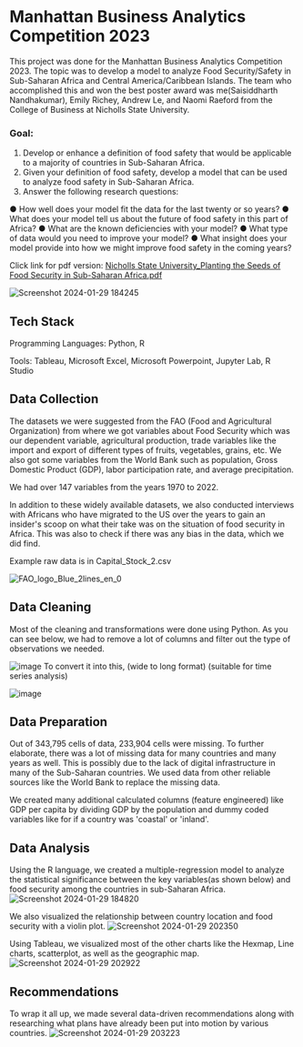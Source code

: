 # Manhattan Business Analytics Competition 2023
This project was done for the Manhattan Business Analytics Competition 2023. The topic was to develop a model to analyze Food Security/Safety in Sub-Saharan Africa and Central America/Caribbean Islands. The team who accomplished this and won the best poster award was me(Saisiddharth Nandhakumar), Emily Richey, Andrew Le, and Naomi Raeford from the College of Business at Nicholls State University.
### Goal: 
1. Develop or enhance a definition of food safety that would be applicable to a majority of countries in Sub-Saharan Africa.
2. Given your definition of food safety, develop a model that can be used to analyze food safety in Sub-Saharan Africa.
3. Answer the following research questions:
   
● How well does your model fit the data for the last twenty or so years?
● What does your model tell us about the future of food safety in this part of Africa?
● What are the known deficiencies with your model?
● What type of data would you need to improve your model?
● What insight does your model provide into how we might improve food safety in the
coming years?

Click link for pdf version: [Nicholls State University_Planting the Seeds of Food Security in Sub-Saharan Africa.pdf](https://github.com/saisiddharthnandhakumar/ManhattanBusinessAnalytics2023-FoodSafety-Security/files/14091115/Nicholls.State.University_Planting.the.Seeds.of.Food.Security.in.Sub-Saharan.Africa.pdf)

![Screenshot 2024-01-29 184245](https://github.com/saisiddharthnandhakumar/ManhattanBusinessAnalytics2023-FoodSafety-Security/assets/79336332/ddd9c5f3-b048-4632-bfe9-15170b55b620)

## Tech Stack
Programming Languages: Python, R

Tools: Tableau, Microsoft Excel, Microsoft Powerpoint, Jupyter Lab, R Studio

## Data Collection
The datasets we were suggested from the FAO (Food and Agricultural Organization) from where we got variables about Food Security which was our dependent variable, agricultural production, trade variables like the import and export of different types of fruits, vegetables, grains, etc. 
We also got some variables from the World Bank such as population, Gross Domestic Product (GDP), labor participation rate, and average precipitation. 

We had over 147 variables from the years 1970 to 2022.

In addition to these widely available datasets, we also conducted interviews with Africans who have migrated to the US over the years to gain an insider's scoop on what their take was on the situation of food security in Africa. This was also to check if there was any bias in the data, which we did find.

Example raw data is in Capital_Stock_2.csv

![FAO_logo_Blue_2lines_en_0](https://github.com/saisiddharthnandhakumar/ManhattanBusinessAnalytics2023-FoodSafety-Security/assets/79336332/8e758369-13c6-4436-ae4b-4a0568e9fbf5)

## Data Cleaning
Most of the cleaning and transformations were done using Python.
As you can see below, we had to remove a lot of columns and filter out the type of observations we needed.

![image](https://github.com/saisiddharthnandhakumar/ManhattanBusinessAnalytics2023-FoodSafety-Security/assets/79336332/98db2882-2b4c-4303-96ea-58d22bd23175)
To convert it into this, (wide to long format) (suitable for time series analysis)

![image](https://github.com/saisiddharthnandhakumar/ManhattanBusinessAnalytics2023-FoodSafety-Security/assets/79336332/0d62ca2a-fc06-4ec3-bf03-bcfbb57f01b6)

## Data Preparation
Out of 343,795 cells of data, 233,904 cells were missing. To further elaborate, there was a lot of missing data for many countries and many years as well. This is possibly due to the lack of digital infrastructure in many of the Sub-Saharan countries. We used data from other reliable sources like the World Bank to replace the missing data.

We created many additional calculated columns (feature engineered) like GDP per capita by dividing GDP by the population and dummy coded variables like for if a country was 'coastal' or 'inland'.

## Data Analysis
Using the R language, we created a multiple-regression model to analyze the statistical significance between the key variables(as shown below) and food security among the countries in sub-Saharan Africa. 
![Screenshot 2024-01-29 184820](https://github.com/saisiddharthnandhakumar/ManhattanBusinessAnalytics2023-FoodSafety-Security/assets/79336332/8af1947f-3daa-4766-a858-f2fe7f4aae49)

We also visualized the relationship between country location and food security with a violin plot.
![Screenshot 2024-01-29 202350](https://github.com/saisiddharthnandhakumar/ManhattanBusinessAnalytics2023-FoodSafety-Security/assets/79336332/e3c5f443-468d-4465-8a4e-5a176475de60)

Using Tableau, we visualized most of the other charts like the Hexmap, Line charts, scatterplot, as well as the geographic map.
![Screenshot 2024-01-29 202922](https://github.com/saisiddharthnandhakumar/ManhattanBusinessAnalytics2023-FoodSafety-Security/assets/79336332/0e269edc-101e-4a9d-8403-8ce31a02e689)

## Recommendations
To wrap it all up, we made several data-driven recommendations along with researching what plans have already been put into motion by various countries.
![Screenshot 2024-01-29 203223](https://github.com/saisiddharthnandhakumar/ManhattanBusinessAnalytics2023-FoodSafety-Security/assets/79336332/e15c9620-5f73-414b-8e73-e458e1a3fdc7)
